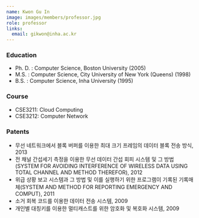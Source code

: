 ```yaml
---
name: Kwon Gu In
image: images/members/professor.jpg
role: professor
links:
  email: gikwon@inha.ac.kr
---
```


### Education
- Ph. D. : Computer Science, Boston University (2005)
- M.S. : Computer Science, City University of New York (Queens) (1998)
- B.S. : Computer Science, Inha University (1995)

### Course
- CSE3211: Cloud Computing
- CSE3212: Computer Network

### Patents
- 무선 네트워크에서 블록 버퍼를 이용한 최대 크기 프레임의 데이터 블록 전송 방식, 2013
- 전 채널 간섭세기 측정을 이용한 무선 데이터 간섭 회피 시스템 및 그 방법(SYSTEM FOR AVOIDING INTERFERENCE OF WIRELESS DATA USING TOTAL CHANNEL AND METHOD THEREFOR), 2012
- 위급 상황 보고 시스템과 그 방법 및 이를 실행하기 위한 프로그램이 기록된 기록매체(SYSTEM AND METHOD FOR REPORTING EMERGENCY AND COMPUT), 2011
- 소거 회복 코드를 이용한 데이터 전송 시스템, 2009
- 개인별 대칭키를 이용한 멀티캐스트를 위한 암호화 및 복호화 시스템, 2009